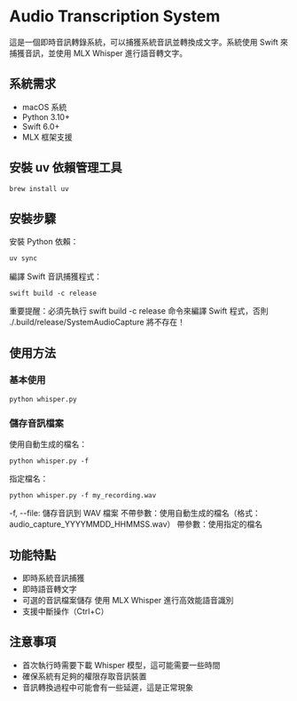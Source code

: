 # Audio Transcription System
這是一個即時音訊轉錄系統，可以捕獲系統音訊並轉換成文字。系統使用 Swift 來捕獲音訊，並使用 MLX Whisper 進行語音轉文字。

## 系統需求
- macOS 系統
- Python 3.10+
- Swift 6.0+
- MLX 框架支援

## 安裝 uv 依賴管理工具
```bash
brew install uv
```

## 安裝步驟
安裝 Python 依賴：
```bash
uv sync
```
編譯 Swift 音訊捕獲程式：
```
swift build -c release
```
重要提醒：必須先執行 swift build -c release 命令來編譯 Swift 程式，否則 ./.build/release/SystemAudioCapture 將不存在！

## 使用方法
### 基本使用
```
python whisper.py
```
### 儲存音訊檔案
使用自動生成的檔名：
```
python whisper.py -f
```
指定檔名：
```
python whisper.py -f my_recording.wav
```

-f, --file: 儲存音訊到 WAV 檔案
  不帶參數：使用自動生成的檔名（格式：audio_capture_YYYYMMDD_HHMMSS.wav）
  帶參數：使用指定的檔名

## 功能特點
- 即時系統音訊捕獲
- 即時語音轉文字
- 可選的音訊檔案儲存
使用 MLX Whisper 進行高效能語音識別
- 支援中斷操作（Ctrl+C）

## 注意事項
- 首次執行時需要下載 Whisper 模型，這可能需要一些時間
- 確保系統有足夠的權限存取音訊裝置
- 音訊轉換過程中可能會有一些延遲，這是正常現象
